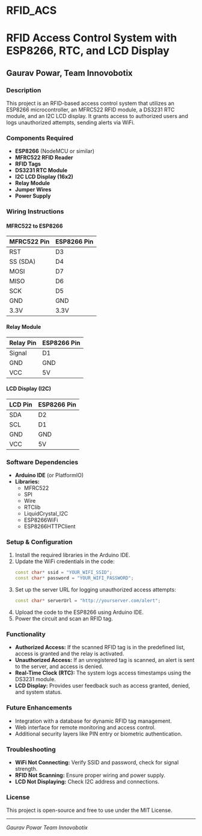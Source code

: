 # RFID_ACS
# RFID Access Control System with ESP8266, RTC, and LCD Display

## Gaurav Powar, Team Innovobotix

### Description
This project is an RFID-based access control system that utilizes an ESP8266 microcontroller, an MFRC522 RFID module, a DS3231 RTC module, and an I2C LCD display. It grants access to authorized users and logs unauthorized attempts, sending alerts via WiFi.

### Components Required
- **ESP8266** (NodeMCU or similar)
- **MFRC522 RFID Reader**
- **RFID Tags**
- **DS3231 RTC Module**
- **I2C LCD Display (16x2)**
- **Relay Module**
- **Jumper Wires**
- **Power Supply**

### Wiring Instructions
#### **MFRC522 to ESP8266**
| MFRC522 Pin | ESP8266 Pin |
|------------|------------|
| RST        | D3         |
| SS (SDA)   | D4         |
| MOSI       | D7         |
| MISO       | D6         |
| SCK        | D5         |
| GND        | GND        |
| 3.3V       | 3.3V       |

#### **Relay Module**
| Relay Pin | ESP8266 Pin |
|-----------|------------|
| Signal    | D1         |
| GND       | GND        |
| VCC       | 5V         |

#### **LCD Display (I2C)**
| LCD Pin | ESP8266 Pin |
|---------|------------|
| SDA     | D2         |
| SCL     | D1         |
| GND     | GND        |
| VCC     | 5V         |

### Software Dependencies
- **Arduino IDE** (or PlatformIO)
- **Libraries:**
  - MFRC522
  - SPI
  - Wire
  - RTClib
  - LiquidCrystal_I2C
  - ESP8266WiFi
  - ESP8266HTTPClient

### Setup & Configuration
1. Install the required libraries in the Arduino IDE.
2. Update the WiFi credentials in the code:
   ```cpp
   const char* ssid = "YOUR_WIFI_SSID";
   const char* password = "YOUR_WIFI_PASSWORD";
   ```
3. Set up the server URL for logging unauthorized access attempts:
   ```cpp
   const char* serverUrl = "http://yourserver.com/alert";
   ```
4. Upload the code to the ESP8266 using Arduino IDE.
5. Power the circuit and scan an RFID tag.

### Functionality
- **Authorized Access:** If the scanned RFID tag is in the predefined list, access is granted and the relay is activated.
- **Unauthorized Access:** If an unregistered tag is scanned, an alert is sent to the server, and access is denied.
- **Real-Time Clock (RTC):** The system logs access timestamps using the DS3231 module.
- **LCD Display:** Provides user feedback such as access granted, denied, and system status.

### Future Enhancements
- Integration with a database for dynamic RFID tag management.
- Web interface for remote monitoring and access control.
- Additional security layers like PIN entry or biometric authentication.

### Troubleshooting
- **WiFi Not Connecting:** Verify SSID and password, check for signal strength.
- **RFID Not Scanning:** Ensure proper wiring and power supply.
- **LCD Not Displaying:** Check I2C address and connections.

### License
This project is open-source and free to use under the MIT License.

---
*Gaurav Powar*
*Team Innovobotix*
